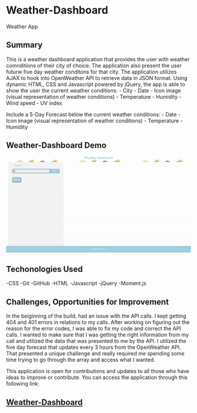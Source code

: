 # Weather-Dashboard
Weather App

<h2>Summary</h2>
This is a weather dashboard application that provides the user with weather comnditions of their city of choice. The application also present the user futurw five day weather conditons for that city. The application utilizes AJAX to hook into OpenWeather API to retrieve data in JSON format. Using dynamic HTML, CSS and Javascript powered by jQuery, the app is able to show the user the current weather conditions:
    - City
    - Date
    - Icon image (visual representation of weather conditions)
    - Temperature
    - Humidity
    - Wind speed
    - UV index 

Include a 5-Day Forecast below the current weather conditions:
    - Date
    - Icon image (visual representation of weather conditions)
    - Temperature
    - Humidity

<h2>Weather-Dashboard Demo</h2>

![Weather-Dashboard Demo](images/weather-dashboard.gif)

<h2>Techonologies Used</h2>
    -CSS
    -Git
    -GitHub
    -HTML
    -Javascript
    -jQuery
    -Moment.js

<h2>Challenges, Opportunities for Improvement</h2>
In the beiginning of the build, had an issue with the API calls. I kept getting 404 and 401 errors in relations to my calls. After working on figuring out the reason for the error codes, I was able to fix my code and correct the API calls. I wanted to make sure that I was getting the right information from my call and utilized the data that was presented to me by the API. I utilized the five day forecast that updates every 3 hours from the OpenWeather API. That presented a unique challenge and really required me spending some time trying to go through the array and access what I wanted.

This application is open for contributions and updates to all those who have ideas to improve or contribute.
You can access the application through this following link:

<h2><a href='https://kamara-moses.github.io/Weather-Dashboard/'>Weather-Dashboard</a></h2> 
    
